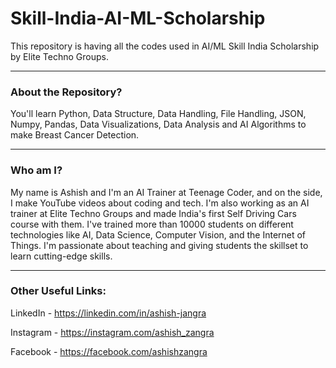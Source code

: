 # Skill-India-AI-ML-Scholarship
This repository is having all the codes used in AI/ML Skill India Scholarship by Elite Techno Groups.

-----
### About the Repository?

You'll learn Python, Data Structure, Data Handling, File Handling, JSON, Numpy, Pandas, Data Visualizations, Data Analysis and AI Algorithms to make Breast Cancer Detection.

-----

### Who am I?

My name is Ashish and I'm an AI Trainer at Teenage Coder, and on the side, I make YouTube videos about coding and tech. I'm also working as an AI trainer at Elite Techno Groups and made India's first Self Driving Cars course with them. I've trained more than 10000 students on different technologies like AI, Data Science, Computer Vision, and the Internet of Things. I'm passionate about teaching and giving students the skillset to learn cutting-edge skills.

-----

### Other Useful Links:

LinkedIn - https://linkedin.com/in/ashish-jangra 

Instagram - https://instagram.com/ashish_zangra 

Facebook - https://facebook.com/ashishzangra
